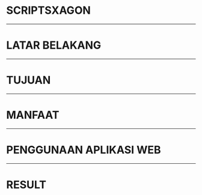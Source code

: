 # SCRIPTSXAGON

---

# LATAR BELAKANG

---

# TUJUAN

---

# MANFAAT

---

# PENGGUNAAN APLIKASI WEB

---

# RESULT
